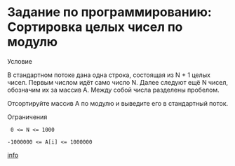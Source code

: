 # Задание по программированию: Сортировка целых чисел по модулю

Условие

В стандартном потоке дана одна строка, 
состоящая из N + 1 целых чисел. 
Первым числом идёт само число N. 
Далее следуют ещё N чисел, обозначим 
их за массив A. Между собой числа разделены пробелом.

Отсортируйте массив А по модулю и выведите его в стандартный поток.


Ограничения

     0 <= N <= 1000

    -1000000 <= A[i] <= 1000000


[info](http://www.cplusplus.com/reference/algorithm/sort/?kw=sort)
